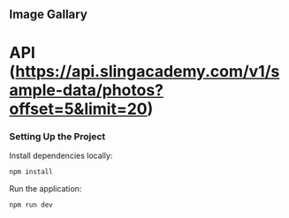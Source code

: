 ## Image Gallary

# API (https://api.slingacademy.com/v1/sample-data/photos?offset=5&limit=20)

### Setting Up the Project

Install dependencies locally:

```bash
npm install
```

Run the application:

```bash
npm run dev
```